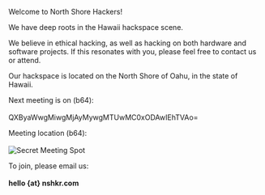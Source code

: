 Welcome to North Shore Hackers!
  
We have deep roots in the Hawaii hackspace scene.

We believe in ethical hacking, as well as hacking on both hardware and software projects.
If this resonates with you, please feel free to contact us or attend.

Our hackspace is located on the North Shore of Oahu, in the state of Hawaii.

Next meeting is on (b64): <br />  
QXByaWwgMiwgMjAyMywgMTUwMC0xODAwIEhTVAo=

Meeting location (b64): <br />  
![Secret Meeting Spot](/nshkr-location-b64.png)
  
To join, please email us: <br />  
**hello {at} nshkr.com**